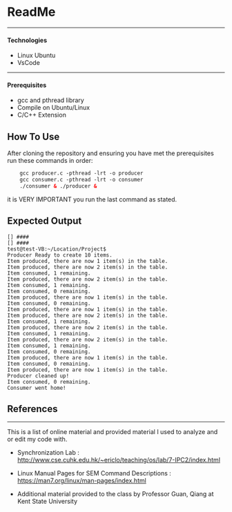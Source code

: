 # ReadMe


---

#### Technologies

- Linux Ubuntu
- VsCode

---


#### Prerequisites
- gcc and pthread library
- Compile on Ubuntu/Linux
- C/C++ Extension

## How To Use
After cloning the repository and ensuring you have met the prerequisites
run these commands in order:
```html
    gcc producer.c -pthread -lrt -o producer
    gcc consumer.c -pthread -lrt -o consumer
    ./consumer & ./producer &
```
it is VERY IMPORTANT you run the last command as stated.

## Expected Output
```
[] ####
[] ####
test@test-VB:~/Location/Project$
Producer Ready to create 10 items.
Item produced, there are now 1 item(s) in the table.
Item produced, there are now 2 item(s) in the table.
Item consumed, 1 remaining.
Item produced, there are now 2 item(s) in the table.
Item consumed, 1 remaining.
Item consumed, 0 remaining.
Item produced, there are now 1 item(s) in the table.
Item consumed, 0 remaining.
Item produced, there are now 1 item(s) in the table.
Item produced, there are now 2 item(s) in the table.
Item consumed, 1 remaining.
Item produced, there are now 2 item(s) in the table.
Item consumed, 1 remaining.
Item produced, there are now 2 item(s) in the table.
Item consumed, 1 remaining.
Item consumed, 0 remaining.
Item produced, there are now 1 item(s) in the table.
Item consumed, 0 remaining.
Item produced, there are now 1 item(s) in the table.
Producer cleaned up!
Item consumed, 0 remaining.
Consumer went home!
```

## References
---
This is a list of online material and provided material I used to analyze and or edit my code with.

- Synchronization Lab  : http://www.cse.cuhk.edu.hk/~ericlo/teaching/os/lab/7-IPC2/index.html

- Linux Manual Pages for SEM Command Descriptions : https://man7.org/linux/man-pages/index.html

- Additional material provided to the class by Professor Guan, Qiang at Kent State University
